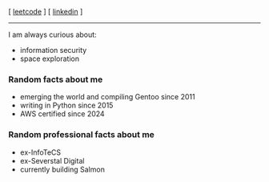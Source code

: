 [ [leetcode](https://leetcode.com/u/tribunsky-kir/) ] [ [linkedin](https://www.linkedin.com/in/tribunsky-kir) ]

-----

I am always curious about:

- information security
- space exploration

### Random facts about me

- emerging the world and compiling Gentoo since 2011
- writing in Python since 2015
- AWS certified since 2024

### Random professional facts about me

- ex-InfoTeCS
- ex-Severstal Digital
- currently building Salmon
